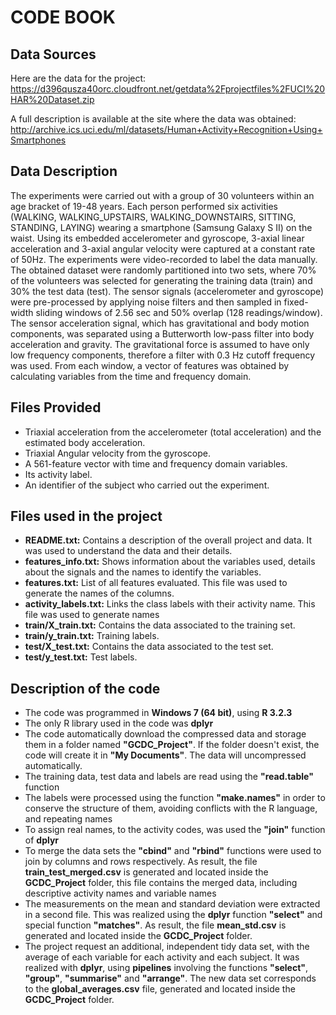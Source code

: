 **CODE BOOK**
=============
Data Sources
------------
Here are the data for the project:
https://d396qusza40orc.cloudfront.net/getdata%2Fprojectfiles%2FUCI%20HAR%20Dataset.zip

A full description is available at the site where the data was obtained:
http://archive.ics.uci.edu/ml/datasets/Human+Activity+Recognition+Using+Smartphones

Data Description
----------------
The experiments were carried out with a group of 30 volunteers within an age bracket of 19-48 years. Each person performed six activities (WALKING, WALKING_UPSTAIRS, WALKING_DOWNSTAIRS, SITTING, STANDING, LAYING) wearing a smartphone (Samsung Galaxy S II) on the waist. Using its embedded accelerometer and gyroscope, 3-axial linear acceleration and 3-axial angular velocity were captured at a constant rate of 50Hz. The experiments were video-recorded to label the data manually. The obtained dataset were randomly partitioned into two sets, where 70% of the volunteers was selected for generating the training data (train) and 30% the test data (test).
The sensor signals (accelerometer and gyroscope) were pre-processed by applying noise filters and then sampled in fixed-width sliding windows of 2.56 sec and 50% overlap (128 readings/window). The sensor acceleration signal, which has gravitational and body motion components, was separated using a Butterworth low-pass filter into body acceleration and gravity. The gravitational force is assumed to have only low frequency components, therefore a filter with 0.3 Hz cutoff frequency was used. From each window, a vector of features was obtained by calculating variables from the time and frequency domain.

Files Provided
--------------
 - Triaxial acceleration from the accelerometer (total acceleration) and
   the estimated body acceleration.
 - Triaxial Angular velocity from the gyroscope.
 - A 561-feature vector with time and frequency domain variables.
 - Its activity label.
 - An identifier of the subject who carried out the experiment.

Files used in the project
-------------------------
- **README.txt:** Contains a description of the overall project and data. It was used to understand the data and their details.
- **features_info.txt:** Shows information about the variables used, details about the signals and the names to identify the variables.
- **features.txt:** List of all features evaluated. This file was used to generate the names of the columns.
- **activity_labels.txt:** Links the class labels with their activity name. This file was used to generate names
- **train/X_train.txt:** Contains the data associated to the training set.
- **train/y_train.txt:** Training labels.
- **test/X_test.txt:** Contains the data associated to the test set.
- **test/y_test.txt:** Test labels.

Description of the code
-----------------------

 - The code was programmed in **Windows 7 (64 bit)**, using **R 3.2.3**
 - The only R library used in the code was **dplyr**
 - The code automatically download the compressed data and storage them in a folder named **"GCDC_Project"**. If the folder doesn't exist, the code will create it in **"My Documents"**. The data will uncompressed automatically.
 - The training data, test data and labels are read using the **"read.table"** function
 - The labels were processed using the function **"make.names"** in order to conserve the structure of them, avoiding conflicts with the R language, and repeating names
 - To assign real names, to the activity codes, was used the **"join"** function of **dplyr**
 - To merge the data sets the **"cbind"** and **"rbind"** functions were used to join by columns and rows respectively. As result, the file **train_test_merged.csv** is generated and located inside the **GCDC_Project** folder, this file contains the merged data, including descriptive activity names and variable names
 - The measurements on the mean and standard deviation were extracted in a second file. This was realized using the **dplyr** function **"select"** and special function **"matches"**. As result, the file **mean_std.csv** is generated and located inside the **GCDC_Project** folder.
 - The project request an additional, independent tidy data set, with the average of each variable for each activity and each subject. It was realized with **dplyr**, using **pipelines** involving the functions **"select"**, **"group"**, **"summarise"** and **"arrange"**. The new data set corresponds to the **global_averages.csv** file, generated and located inside the **GCDC_Project** folder.